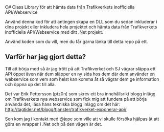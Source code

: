 C# Class Library för att hämta data från Trafikverkets inofficiella API/Webservice

Använd denna kod för att antingen skapa en DLL som du sedan inkluderar i dina projekt eller inkludera hela projektet och hämta data från Trafikverkets inofficiella API/Webservice med ditt .Net projekt.

Använd koden som du vill, men du får gärna länka till detta repo på ett.

## Varför har jag gjort detta?

Till att börja med så är jag trött på att Trafikverket och SJ vägrar släppa ett API öppet även när dem släpper en ny sida hos dem där dem använder en webservice som vem som helst kan komma åt så vägrar dem ge information och öppna up det till alla.

Det var Erik Pettersson (ptz0n) som skrev ett bra innehållsrikt blogg inlägg om Trafikverkets nya webservice som fick mig att fundera på att börja använda det, läsa hans tekniska blogg inlägg om det här: http://tagtider.net/blogg/tjanster/trafikverket-exponerar-api/

Sen kom jag i kontakt med @jope som ville att vi skulle försöka hjälpas åt att göra en wrapper i .Net och på den vägen är det.